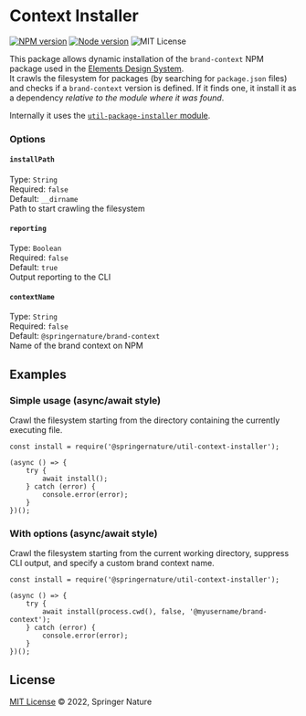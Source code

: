 # Context Installer

[![NPM version][badge-npm]][info-npm]
[![Node version][badge-node]][info-node]
![MIT License][badge-license]

This package allows dynamic installation of the `brand-context` NPM package used in the [Elements Design System](https://github.com/springernature/frontend-toolkits).  
It crawls the filesystem for packages (by searching for `package.json` files) and checks if a `brand-context` version is defined. If it finds one, it install it as a dependency _relative to the module where it was found_.

Internally it uses the [`util-package-installer` module](https://github.com/springernature/frontend-toolkit-utilities/tree/main/packages/util-package-installer).

### Options

#### `installPath`

Type: `String`<br/>
Required: `false`<br/>
Default: `__dirname`<br/>
Path to start crawling the filesystem

#### `reporting`

Type: `Boolean`<br/>
Required: `false`<br/>
Default: `true`<br/>
Output reporting to the CLI

#### `contextName`

Type: `String`<br/>
Required: `false`<br/>
Default: `@springernature/brand-context`<br/>
Name of the brand context on NPM

## Examples

### Simple usage (async/await style)

Crawl the filesystem starting from the directory containing the currently executing file.

```
const install = require('@springernature/util-context-installer');

(async () => {
    try {
        await install();
    } catch (error) {
        console.error(error);
    }
})();
```

### With options (async/await style)

Crawl the filesystem starting from the current working directory, suppress CLI output, and specify a custom brand context name.

```
const install = require('@springernature/util-context-installer');

(async () => {
    try {
        await install(process.cwd(), false, '@myusername/brand-context');
    } catch (error) {
        console.error(error);
    }
})();
```

## License

[MIT License][info-license] &copy; 2022, Springer Nature

[info-npm]: https://www.npmjs.com/package/@springernature/util-context-installer
[badge-npm]: https://img.shields.io/npm/v/@springernature/util-context-installer.svg
[info-license]: https://github.com/springernature/frontend-toolkit-utilities/blob/master/LICENCE
[badge-license]: https://img.shields.io/badge/license-MIT-blue.svg
[badge-node]: https://img.shields.io/badge/node->=8-brightgreen.svg
[info-node]: package.json
